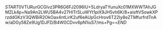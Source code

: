 $START$0VTURurGCGlvz3PR6G6FJ2096lU+5LdryaTYunuXc01MXWWTAhJGMZLk4p+Na9An2LWU5BA4v27HITrSLuWYt1piX9JH5vh6K/8+aisftVSowkXPrzddGKzV3QWBiR2OkOax4ntLirK2uf6eAUpGcHrov6T22Iy8eZTMfurfrdTnAw/aDGy58Ze9Ug1DJFD/B4W0CDvv6pN1iuS7/ms+Pg==$END$